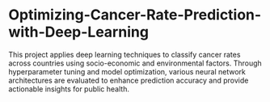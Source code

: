 # Optimizing-Cancer-Rate-Prediction-with-Deep-Learning
This project applies deep learning techniques to classify cancer rates across countries using socio-economic and environmental factors. Through hyperparameter tuning and model optimization, various neural network architectures are evaluated to enhance prediction accuracy and provide actionable insights for public health.

